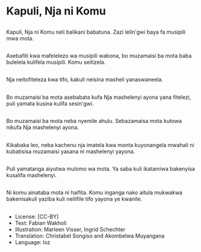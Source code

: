 # Kapuli, Nja ni Komu

##
Kapuli, Nja ni Komu neli balikani babatuna. Zazi lelin'gwi baya fa musipili mwa mota.

##
Asebafiti kwa mafelelezo wa musipili wabona, bo muzamaisi ba mota baba bulelela kulifela musipili. Komu seitizela.

##
Nja neitofiteleza kwa tifo, kakuli neisina masheli yanaswaneela.

##
Bo muzamaisi ba mota asebabata kufa Nja mashelenyi ayona yana fitelezi, puli yamata kusina kulifa sesin'gwi.

##
Bo muzamaisi ba mota neba nyemile ahulu. Sebazamaisa mota kutowa nikufa Nja mashelenyi ayona.

##
Kikabaka leo, neba kachenu nja imatela kwa monta kuyonangela mwahali ni kubatisisa muzamaisi yasana ni mashelenyi yayona.

##
Puli yamatanga aiyutwa mulomo wa mota. Ya saba kuli ikatamiwa bakenyisa kusalifa mashelenyi.

##
Ni komu ainataba mota ni haifita. Komu inganga nako aitula mukwakwa bakenisakuli yaziba kuli neilifile tifo yayona ye kwanile.

##
* License: [CC-BY]
* Text: Fabian Wakholi
* Illustration: Marleen Visser, Ingrid Schechter
* Translation: Christabel Songiso and Akombelwa Muyangana
* Language: loz
